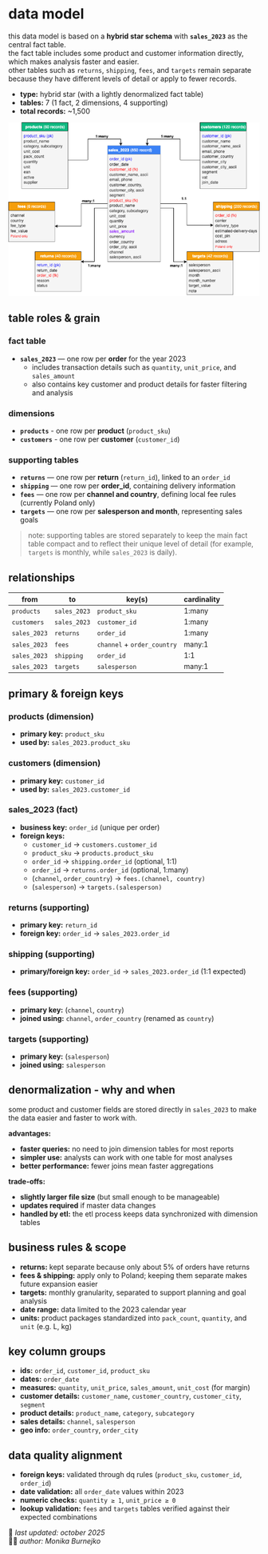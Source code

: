 # data model
this data model is based on a **hybrid star schema** with **`sales_2023`** as the central fact table.  
the fact table includes some product and customer information directly, which makes analysis faster and easier.  
other tables such as `returns`, `shipping`, `fees`, and `targets` remain separate because they have different levels of detail or apply to fewer records.

- **type:** hybrid star (with a lightly denormalized fact table)  
- **tables:** 7 (1 fact, 2 dimensions, 4 supporting)  
- **total records:** ~1,500  

![data model diagram](./data-model-diagram.png)

## table roles & grain
### fact table
- **`sales_2023`** — one row per **order** for the year 2023  
  - includes transaction details such as `quantity`, `unit_price`, and `sales_amount`  
  - also contains key customer and product details for faster filtering and analysis  

### dimensions
- **`products`** - one row per **product** (`product_sku`)  
- **`customers`** - one row per **customer** (`customer_id`)  

### supporting tables
- **`returns`** — one row per **return** (`return_id`), linked to an `order_id`  
- **`shipping`** — one row per **order_id**, containing delivery information  
- **`fees`** — one row per **channel and country**, defining local fee rules (currently Poland only)  
- **`targets`** — one row per **salesperson and month**, representing sales goals  

> note: supporting tables are stored separately to keep the main fact table compact and to reflect their unique level of detail (for example, `targets` is monthly, while `sales_2023` is daily).

## relationships
| from | to | key(s) | cardinality |
|------|----|--------|-------------|
| `products` | `sales_2023` | `product_sku` | 1:many |
| `customers` | `sales_2023` | `customer_id` | 1:many |
| `sales_2023` | `returns` | `order_id` | 1:many |
| `sales_2023` | `fees` | `channel` + `order_country` | many:1 |
| `sales_2023` | `shipping` | `order_id` | 1:1 |
| `sales_2023` | `targets` | `salesperson` | many:1 |

## primary & foreign keys
### products (dimension)
- **primary key:** `product_sku`  
- **used by:** `sales_2023.product_sku`  

### customers (dimension)
- **primary key:** `customer_id`  
- **used by:** `sales_2023.customer_id`  

### sales_2023 (fact)
- **business key:** `order_id` (unique per order)  
- **foreign keys:**  
  - `customer_id` → `customers.customer_id`
  - `product_sku` → `products.product_sku`   
  - `order_id` → `shipping.order_id` (optional, 1:1)  
  - `order_id` → `returns.order_id` (optional, 1:many)  
  - (`channel`, `order_country`) → `fees.(channel, country)`  
  - (`salesperson`) → `targets.(salesperson)`  

### returns (supporting)
- **primary key:** `return_id`  
- **foreign key:** `order_id` → `sales_2023.order_id`  

### shipping (supporting)
- **primary/foreign key:** `order_id` → `sales_2023.order_id` (1:1 expected)  

### fees (supporting)
- **primary key:** (`channel`, `country`)  
- **joined using:** `channel`, `order_country` (renamed as `country`)  

### targets (supporting)
- **primary key:** (`salesperson`)  
- **joined using:** `salesperson`  

## denormalization - why and when
some product and customer fields are stored directly in `sales_2023` to make the data easier and faster to work with.

**advantages:**
- **faster queries:** no need to join dimension tables for most reports  
- **simpler use:** analysts can work with one table for most analyses  
- **better performance:** fewer joins mean faster aggregations  

**trade-offs:**
- **slightly larger file size** (but small enough to be manageable)  
- **updates required** if master data changes  
- **handled by etl:** the etl process keeps data synchronized with dimension tables  

## business rules & scope
- **returns:** kept separate because only about 5% of orders have returns  
- **fees & shipping:** apply only to Poland; keeping them separate makes future expansion easier  
- **targets:** monthly granularity, separated to support planning and goal analysis  
- **date range:** data limited to the 2023 calendar year  
- **units:** product packages standardized into `pack_count`, `quantity`, and `unit` (e.g. L, kg)

## key column groups
- **ids:** `order_id`, `customer_id`, `product_sku`  
- **dates:** `order_date`  
- **measures:** `quantity`, `unit_price`, `sales_amount`, `unit_cost` (for margin)  
- **customer details:** `customer_name`, `customer_country`, `customer_city`, `segment`  
- **product details:** `product_name`, `category`, `subcategory`  
- **sales details:** `channel`, `salesperson`  
- **geo info:** `order_country`, `order_city`  

## data quality alignment
- **foreign keys:** validated through dq rules (`product_sku`, `customer_id`, `order_id`)  
- **date validation:** all `order_date` values within 2023  
- **numeric checks:** `quantity ≥ 1`, `unit_price ≥ 0`  
- **lookup validation:** `fees` and `targets` tables verified against their expected combinations  

📅 *last updated: october 2025*  
👩‍💻 *author: Monika Burnejko*
